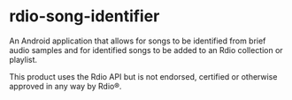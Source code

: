 rdio-song-identifier
====================

An Android application that allows for songs to be identified from brief audio samples and for identified songs to be added to an Rdio collection or playlist.

This product uses the Rdio API but is not endorsed, certified or otherwise approved in any way by Rdio®.
